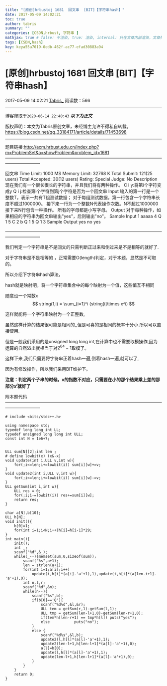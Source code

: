 ```yaml
---
title: "[原创]hrbustoj 1681  回文串  [BIT]【字符串hash】"
date: 2017-05-09 14:02:21
toc: true
author: tabris
summary: ""
categories: [CSDN,hrbust, 字符串 ]
mathjax: true # false: 不渲染, true: 渲染, internal: 只在文章内部渲染，文章列表中不渲染
tags: [CSDN,hash]
key: keya55a7019-0edb-462f-ac77-efad30883a94
---
```


# [原创]hrbustoj 1681  回文串  [BIT]【字符串hash】

2017-05-09 14:02:21  [Tabris_](https://me.csdn.net/qq_33184171) 阅读数：566

---

博客爬取于`2020-06-14 22:40:43`
***以下为正文***

版权声明：本文为Tabris原创文章，未经博主允许不得私自转载。
https://blog.csdn.net/qq_33184171/article/details/71453698

<!-- more -->

---

题目链接:http://acm.hrbust.edu.cn/index.php?m=ProblemSet&a=showProblem&problem_id=1681
————————————————————————————————————————————

回文串
Time Limit: 1000 MS	Memory Limit: 32768 K
Total Submit: 121(25 users)	Total Accepted: 30(12 users)	Rating: 	Special Judge: No
Description
现在我们有一个很长很长的字符串，并且我们将有两种操作。
C i y:将第i个字符变成y
Q i j:检查第i个字符到第j个字符是否为一个回文串
Input
输入的第一行是一个整数T，表示一共有T组测试数据；
对于每组测试数据，第一行包含一个字符串长度不超过1000000。
接下来一行为一个整数N代表操作次数。N不超过1000000
接下来N行包含一种操作。
所有的字母都是小写字母。
Output
对于每种操作，如果相应的字符串为回文串输出"yes"，后则输出"no"。
Sample Input
1
aaaaa
4
Q 1 5
C 2 b
Q 1 5
Q 1 3
Sample Output
yes
no
yes

————————————————————————————————————————————

我们判定一个字符串是不是回文的只需判断正过来和倒过来是不是相等的就好了.

对于字符串是不是相等的 ，正常需要O(length)判定，对于本题，显然是不可取的。

所以介绍下字符串hash算法，

hash就是映射吧，将一个字符串集合中的每个映射为一个值，这些值互不相同

随意设一个常数x
$$
string(1,i) = \sum_{i=1}^i (string[i]\times x^i)
$$

这样就能将一个字符串映射为一个正整数,

虽然这样计算的结果很可能是相同的,,但是可喜的是相同的概率十分小.所以可以直接使用.

但是一般我们采用的是unsigned long long int,在计算中也不需要取模操作,因为运算的自然溢出就相当于对$2^64-1$取模了。

这样下来,我们只需要将字符串正着hash一遍,倒着hash一遍,就可以了,

因为有修改操作，所以我们采用BIT维护下。

**注意：判定两个子串的时候，x的指数不对应，只需要在小的那个结果乘上差的那部分$x^i$就好了**

附本题代码
————————————————————————————————————————————
```
# include <bits/stdc++.h>

using namespace std;
typedef long long int LL;
typedef unsigned long long int ULL;
const int N = 1e6+7;


ULL sum[N][2];int len ;
# define lowbit(x) (x&-x)
void update(int i,ULL v,int w){
    for(;i<=len;i+=lowbit(i)) sum[i][w]+=v;
}
void update2(int i,ULL v,int w){
    for(;i<=len;i+=lowbit(i)) sum[i][w]-=v;
}
ULL getSum(int i,int w){
    ULL res = 0;
    for(;i;i-=lowbit(i)) res+=sum[i][w];
    return res;
}

char a[N],b[10];
ULL h[N];
void init(){
    h[0]=1;
    for(int i=1;i<N;i++)h[i]=h[i-1]*29;
}
int main(){
    init();
    int _;
    scanf("%d",&_);
    while(_--){memset(sum,0,sizeof(sum));
        scanf("%s",a+1);
        len = strlen(a+1);
        for(int i=1;a[i];i++)
            update(i,h[i]*(a[i]-'a'+1),1),update(i,h[i]*(a[len-i+1]-'a'+1),0);
        int n,l,r;
        scanf("%d",&n);
        while(n--){
            scanf("%s",b);
            if(b[0]=='Q'){
                scanf("%d%d",&l,&r);
                ULL tem = getSum(r,1)-getSum(l,1);
                ULL tmp = getSum(len-l+1,0)-getSum(len-r+1,0);
                if(tem*h[len-r+1] == tmp*h[l]) puts("yes");
                else           puts("no");
            }
            else {
                scanf("%d%s",&l,b);
                update2(l,h[l]*(a[l]-'a'+1),1);
                update2(len-l+1,h[len-l+1]*(a[l]-'a'+1),0);
                a[l]=b[0];
                update(l,h[l]*(a[l]-'a'+1),1);
                update(len-l+1,h[len-l+1]*(a[l]-'a'+1),0);
            }
        }
    }
    return 0;
}

```

